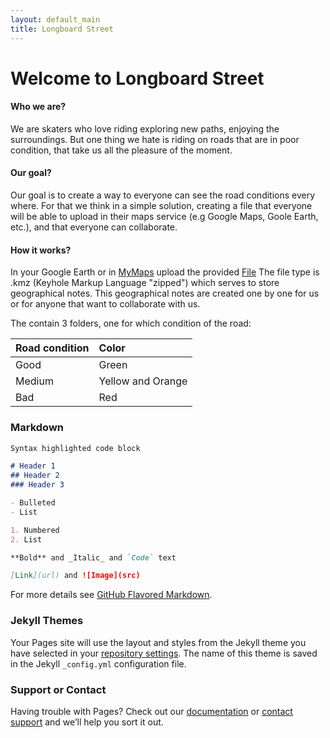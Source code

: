 ```yaml
---
layout: default_main
title: Longboard Street
---
```

# Welcome to Longboard Street

#### Who we are?

We are skaters who love riding exploring new paths, enjoying the surroundings. But one thing we hate is riding on roads that are in poor condition, that take us all the pleasure of the moment.

#### Our goal?

Our goal is to create a way to everyone can see the road conditions every where. For that we think in a simple solution, creating a file that everyone will be able to upload in their maps service (e.g Google Maps, Goole Earth, etc.), and that everyone can collaborate.

#### How it works?

In your Google Earth or in [MyMaps](https://www.google.com/mymaps/) upload the provided [File](./map-page.html)
The file type is .kmz (Keyhole Markup Language "zipped")
which serves to store geographical notes. This geographical notes are created one by one for us or for anyone that want to collaborate with us.

The contain 3 folders, one for which condition of the road:

| Road condition |       Color      |
|:---------------|:-----------------|
|      Good      |       Green      |
|     Medium     | Yellow and Orange|
|      Bad       |        Red       |

### Markdown


```markdown
Syntax highlighted code block

# Header 1
## Header 2
### Header 3

- Bulleted
- List

1. Numbered
2. List

**Bold** and _Italic_ and `Code` text

[Link](url) and ![Image](src)
```

For more details see [GitHub Flavored Markdown](https://guides.github.com/features/mastering-markdown/).

### Jekyll Themes

Your Pages site will use the layout and styles from the Jekyll theme you have selected in your [repository settings](https://github.com/ffilipef/longstreet/settings). The name of this theme is saved in the Jekyll `_config.yml` configuration file.

### Support or Contact

Having trouble with Pages? Check out our [documentation](https://help.github.com/categories/github-pages-basics/) or [contact support](https://github.com/contact) and we’ll help you sort it out.
